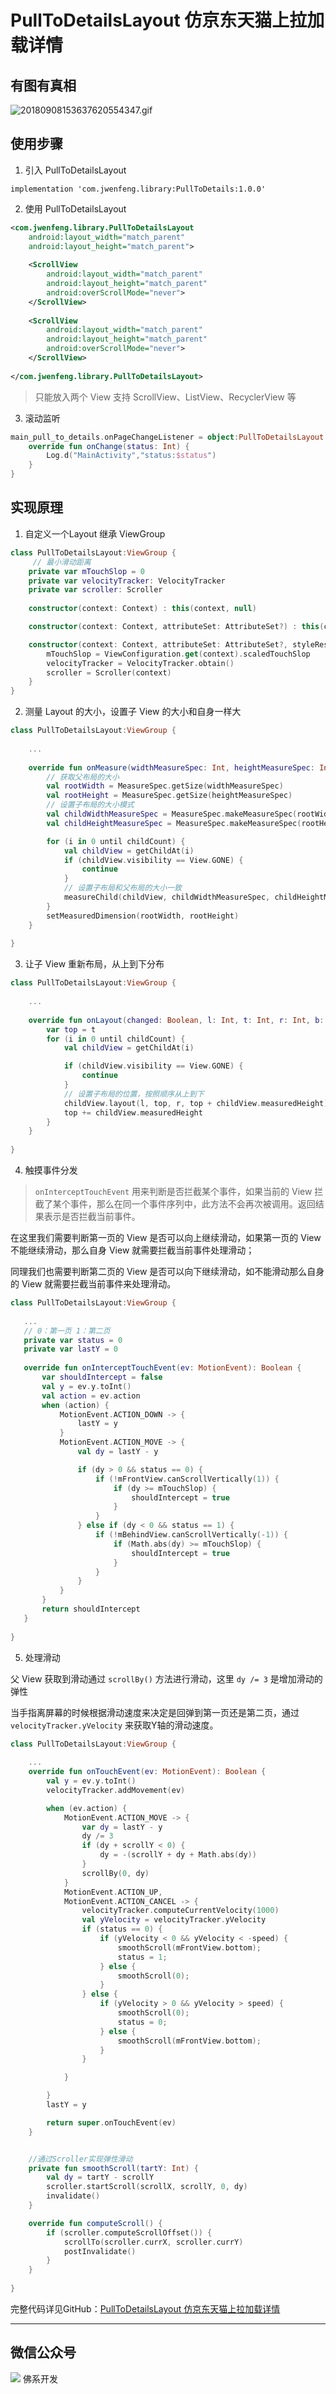 # PullToDetailsLayout 仿京东天猫上拉加载详情

## 有图有真相

![20180908153637620554347.gif](http://blog-qiniu.jwenfeng.com/20180908153637620554347.gif)

## 使用步骤

1. 引入 PullToDetailsLayout 
``` 
implementation 'com.jwenfeng.library:PullToDetails:1.0.0'
```
2. 使用 PullToDetailsLayout 

``` xml
<com.jwenfeng.library.PullToDetailsLayout
    android:layout_width="match_parent"
    android:layout_height="match_parent">
    
    <ScrollView
        android:layout_width="match_parent"
        android:layout_height="match_parent"
        android:overScrollMode="never">
    </ScrollView>
    
    <ScrollView
        android:layout_width="match_parent"
        android:layout_height="match_parent"
        android:overScrollMode="never">
    </ScrollView>
    
</com.jwenfeng.library.PullToDetailsLayout>
```
> 只能放入两个 View 支持 ScrollView、ListView、RecyclerView 等

3. 滚动监听

``` kotlin
main_pull_to_details.onPageChangeListener = object:PullToDetailsLayout.OnPageChangeListener{
    override fun onChange(status: Int) {
        Log.d("MainActivity","status:$status")
    }
}
```


## 实现原理
1. 自定义一个Layout 继承 ViewGroup

``` kotlin
class PullToDetailsLayout:ViewGroup {
     // 最小滑动距离
    private var mTouchSlop = 0
    private var velocityTracker: VelocityTracker
    private var scroller: Scroller
    
    constructor(context: Context) : this(context, null)

    constructor(context: Context, attributeSet: AttributeSet?) : this(context, attributeSet, 0)

    constructor(context: Context, attributeSet: AttributeSet?, styleRes: Int) : super(context, attributeSet, styleRes) {
        mTouchSlop = ViewConfiguration.get(context).scaledTouchSlop
        velocityTracker = VelocityTracker.obtain()
        scroller = Scroller(context)
    }
}
```

2. 测量 Layout 的大小，设置子 View 的大小和自身一样大

``` kotlin
class PullToDetailsLayout:ViewGroup {
     
    ...
    
    override fun onMeasure(widthMeasureSpec: Int, heightMeasureSpec: Int) {
        // 获取父布局的大小
        val rootWidth = MeasureSpec.getSize(widthMeasureSpec)
        val rootHeight = MeasureSpec.getSize(heightMeasureSpec)
        // 设置子布局的大小模式
        val childWidthMeasureSpec = MeasureSpec.makeMeasureSpec(rootWidth, MeasureSpec.EXACTLY)
        val childHeightMeasureSpec = MeasureSpec.makeMeasureSpec(rootHeight, MeasureSpec.EXACTLY)

        for (i in 0 until childCount) {
            val childView = getChildAt(i)
            if (childView.visibility == View.GONE) {
                continue
            }
            // 设置子布局和父布局的大小一致
            measureChild(childView, childWidthMeasureSpec, childHeightMeasureSpec)
        }
        setMeasuredDimension(rootWidth, rootHeight)
    }
    
}
```

3. 让子 View 重新布局，从上到下分布

``` kotlin
class PullToDetailsLayout:ViewGroup {
     
    ...
    
    override fun onLayout(changed: Boolean, l: Int, t: Int, r: Int, b: Int) {
        var top = t
        for (i in 0 until childCount) {
            val childView = getChildAt(i)

            if (childView.visibility == View.GONE) {
                continue
            }
            // 设置子布局的位置，按照顺序从上到下
            childView.layout(l, top, r, top + childView.measuredHeight)
            top += childView.measuredHeight
        }
    }
    
}
```

4. 触摸事件分发

> `onInterceptTouchEvent` 用来判断是否拦截某个事件，如果当前的 View 拦截了某个事件，那么在同一个事件序列中，此方法不会再次被调用。返回结果表示是否拦截当前事件。

 在这里我们需要判断第一页的 View 是否可以向上继续滑动，如果第一页的 View 不能继续滑动，那么自身 View 就需要拦截当前事件处理滑动；
 
 同理我们也需要判断第二页的 View 是否可以向下继续滑动，如不能滑动那么自身的 View 就需要拦截当前事件来处理滑动。
 
 ``` kotlin
 class PullToDetailsLayout:ViewGroup {
     
    ...
    // 0：第一页 1：第二页
    private var status = 0
    private var lastY = 0
    
    override fun onInterceptTouchEvent(ev: MotionEvent): Boolean {
        var shouldIntercept = false
        val y = ev.y.toInt()
        val action = ev.action
        when (action) {
            MotionEvent.ACTION_DOWN -> {
                lastY = y
            }
            MotionEvent.ACTION_MOVE -> {
                val dy = lastY - y

                if (dy > 0 && status == 0) {
                    if (!mFrontView.canScrollVertically(1)) {
                        if (dy >= mTouchSlop) {
                            shouldIntercept = true
                        }
                    }
                } else if (dy < 0 && status == 1) {
                    if (!mBehindView.canScrollVertically(-1)) {
                        if (Math.abs(dy) >= mTouchSlop) {
                            shouldIntercept = true
                        }
                    }
                }
            }
        }
        return shouldIntercept
    }
    
}
 ```
 
5. 处理滑动

父 View 获取到滑动通过 `scrollBy()`  方法进行滑动，这里 `dy /= 3` 是增加滑动的弹性

当手指离屏幕的时候根据滑动速度来决定是回弹到第一页还是第二页，通过 `velocityTracker.yVelocity` 来获取Y轴的滑动速度。


``` kotlin
class PullToDetailsLayout:ViewGroup {
     
    ...
    override fun onTouchEvent(ev: MotionEvent): Boolean {
        val y = ev.y.toInt()
        velocityTracker.addMovement(ev)

        when (ev.action) {
            MotionEvent.ACTION_MOVE -> {
                var dy = lastY - y
                dy /= 3
                if (dy + scrollY < 0) {
                    dy = -(scrollY + dy + Math.abs(dy))
                }
                scrollBy(0, dy)
            }
            MotionEvent.ACTION_UP,
            MotionEvent.ACTION_CANCEL -> {
                velocityTracker.computeCurrentVelocity(1000)
                val yVelocity = velocityTracker.yVelocity
                if (status == 0) {
                    if (yVelocity < 0 && yVelocity < -speed) {
                        smoothScroll(mFrontView.bottom);
                        status = 1;
                    } else {
                        smoothScroll(0);
                    }
                } else {
                    if (yVelocity > 0 && yVelocity > speed) {
                        smoothScroll(0);
                        status = 0;
                    } else {
                        smoothScroll(mFrontView.bottom);
                    }
                }

            }

        }
        lastY = y

        return super.onTouchEvent(ev)
    }


    //通过Scroller实现弹性滑动
    private fun smoothScroll(tartY: Int) {
        val dy = tartY - scrollY
        scroller.startScroll(scrollX, scrollY, 0, dy)
        invalidate()
    }

    override fun computeScroll() {
        if (scroller.computeScrollOffset()) {
            scrollTo(scroller.currX, scroller.currY)
            postInvalidate()
        }
    }
    
}
```

完整代码详见GitHub：[PullToDetailsLayout 仿京东天猫上拉加载详情](https://github.com/823546371/PullToDetailsLayout)


---


## 微信公众号


<img src="Screenshot/qrcode.jpg"/>
佛系开发
